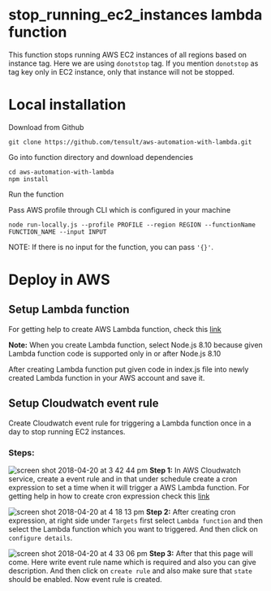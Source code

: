 # stop_running_ec2_instances lambda function
This function stops running AWS EC2 instances of all regions based on instance tag. Here we are using `donotstop` tag. If you mention `donotstop` as tag key only in EC2 instance, only that instance will not be stopped.

# Local installation

Download from Github

`git clone https://github.com/tensult/aws-automation-with-lambda.git`

Go into function directory and download dependencies

```
cd aws-automation-with-lambda
npm install
```

Run the function

Pass AWS profile through CLI which is configured in your machine

`node run-locally.js --profile PROFILE --region REGION --functionName FUNCTION_NAME --input INPUT`

NOTE: If there is no input for the function, you can pass `'{}'`.

# Deploy in AWS

## Setup Lambda function
For getting help to create AWS Lambda function, check this [link](https://docs.aws.amazon.com/lambda/latest/dg/get-started-create-function.html)

**Note:** When you create Lambda function, select Node.js 8.10 because given Lambda function code is supported only in or after Node.js 8.10

After creating Lambda function put given code in index.js file into newly created Lambda function in your AWS account and save it.  

## Setup Cloudwatch event rule
Create Cloudwatch event rule for triggering a Lambda function once in a day to stop running EC2 instances.
### Steps:
![screen shot 2018-04-20 at 3 42 44 pm](https://user-images.githubusercontent.com/30007458/39045832-b89b2a6a-44b1-11e8-9e3d-e2e07deeb01d.png)
**Step 1:** In AWS Cloudwatch service, create a event rule and in that under schedule create a cron expression to set a time when it will trigger a AWS Lambda function. For getting help in how to create cron expression check this [link](https://docs.aws.amazon.com/AmazonCloudWatch/latest/events/ScheduledEvents.html)

![screen shot 2018-04-20 at 4 18 13 pm](https://user-images.githubusercontent.com/30007458/39047196-9efd808a-44b6-11e8-92f6-7a7f324594ae.png)
**Step 2:** After creating cron expression, at right side under `Targets` first select `Lambda function` and then select the Lambda function which you want to triggered. And then click on `configure details`.

![screen shot 2018-04-20 at 4 33 06 pm](https://user-images.githubusercontent.com/30007458/39047845-05925148-44b9-11e8-8bf5-c2f26f6d46f4.png)
**Step 3:** After that this page will come. Here write event rule name which is required and also you can give description. And then click on `create rule` and also make sure that `state` should be enabled. Now event rule is created.
